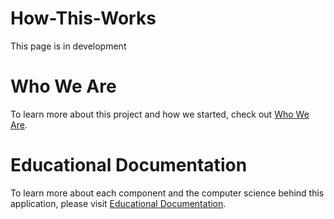 # How-This-Works

This page is in development

# Who We Are
To learn more about this project and how we started, check out [Who We Are](https://capstone-class-minecraft-internet.github.io/Who-We-Are/).

# Educational Documentation
To learn more about each component and the computer science behind this application, please visit [Educational Documentation](https://capstone-class-minecraft-internet.github.io/Educational-Documentation/).

